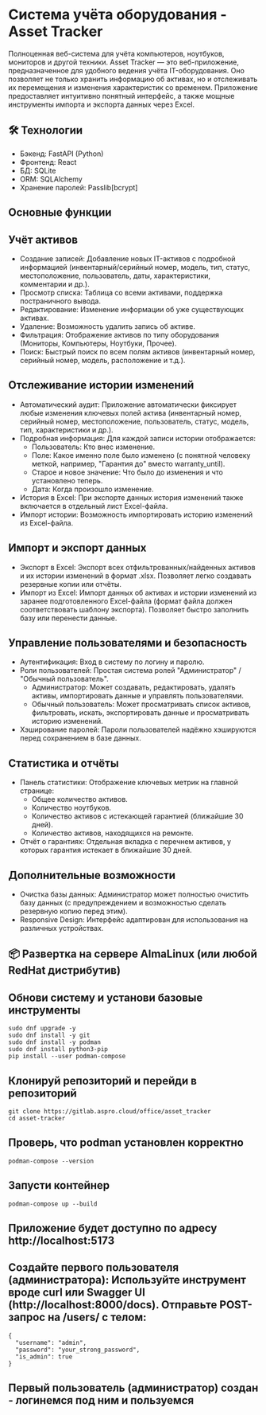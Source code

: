 # Система учёта оборудования - Asset Tracker

Полноценная веб-система для учёта компьютеров, ноутбуков, мониторов и другой техники.
Asset Tracker — это веб-приложение, предназначенное для удобного ведения учёта IT-оборудования. Оно позволяет не только хранить информацию об активах, но и отслеживать их перемещения и изменения характеристик со временем. Приложение предоставляет интуитивно понятный интерфейс, а также мощные инструменты импорта и экспорта данных через Excel.

## 🛠 Технологии
- Бэкенд: FastAPI (Python)
- Фронтенд: React
- БД: SQLite 
- ORM: SQLAlchemy
- Хранение паролей: Passlib[bcrypt]

## Основные функции
## Учёт активов
- Создание записей: Добавление новых IT-активов с подробной информацией (инвентарный/серийный номер, модель, тип, статус, местоположение, пользователь, даты, характеристики, комментарии и др.).
- Просмотр списка: Таблица со всеми активами, поддержка постраничного вывода.
- Редактирование: Изменение информации об уже существующих активах.
- Удаление: Возможность удалить запись об активе.
- Фильтрация: Отображение активов по типу оборудования (Мониторы, Компьютеры, Ноутбуки, Прочее).
- Поиск: Быстрый поиск по всем полям активов (инвентарный номер, серийный номер, модель, расположение и т.д.).

## Отслеживание истории изменений
- Автоматический аудит: Приложение автоматически фиксирует любые изменения ключевых полей актива (инвентарный номер, серийный номер, местоположение, пользователь, статус, модель, тип, характеристики и др.).
- Подробная информация: Для каждой записи истории отображается:
    - Пользователь: Кто внес изменение.
    - Поле: Какое именно поле было изменено (с понятной человеку меткой, например, "Гарантия до" вместо warranty_until).
    - Старое и новое значение: Что было до изменения и что установлено теперь.
    - Дата: Когда произошло изменение.
- История в Excel: При экспорте данных история изменений также включается в отдельный лист Excel-файла.
- Импорт истории: Возможность импортировать историю изменений из Excel-файла.

## Импорт и экспорт данных
- Экспорт в Excel: Экспорт всех отфильтрованных/найденных активов и их истории изменений в формат .xlsx. Позволяет легко создавать резервные копии или отчёты.
- Импорт из Excel: Импорт данных об активах и истории изменений из заранее подготовленного Excel-файла (формат файла должен соответствовать шаблону экспорта). Позволяет быстро заполнить базу или перенести данные.

## Управление пользователями и безопасность
- Аутентификация: Вход в систему по логину и паролю.
- Роли пользователей: Простая система ролей "Администратор" / "Обычный пользователь".
    - Администратор: Может создавать, редактировать, удалять активы, импортировать данные и управлять пользователями.
    - Обычный пользователь: Может просматривать список активов, фильтровать, искать, экспортировать данные и просматривать историю изменений.
- Хэширование паролей: Пароли пользователей надёжно хэшируются перед сохранением в базе данных.

## Статистика и отчёты
- Панель статистики: Отображение ключевых метрик на главной странице:
    - Общее количество активов.
    - Количество ноутбуков.
    - Количество активов с истекающей гарантией (ближайшие 30 дней).
    - Количество активов, находящихся на ремонте.
- Отчёт о гарантиях: Отдельная вкладка с перечнем активов, у которых гарантия истекает в ближайшие 30 дней.

## Дополнительные возможности
- Очистка базы данных: Администратор может полностью очистить базу данных (с предупреждением и возможностью сделать резервную копию перед этим).
- Responsive Design: Интерфейс адаптирован для использования на различных устройствах.

## 📦 Развертка на сервере AlmaLinux (или любой RedHat дистрибутив)
## Обнови систему и установи базовые инструменты
```
sudo dnf upgrade -y
sudo dnf install -y git
sudo dnf install -y podman
sudo dnf install python3-pip
pip install --user podman-compose
```
## Клонируй репозиторий и перейди в репозиторий
```
git clone https://gitlab.aspro.cloud/office/asset_tracker
cd asset-tracker
```
## Проверь, что podman установлен корректно
```
podman-compose --version
```
## Запусти контейнер
```
podman-compose up --build
```

## Приложение будет доступно по адресу http://localhost:5173 

## Создайте первого пользователя (администратора): Используйте инструмент вроде curl или Swagger UI (http://localhost:8000/docs). Отправьте POST-запрос на /users/ с телом:


```
{
  "username": "admin",
  "password": "your_strong_password",
  "is_admin": true
}
```
## Первый пользователь (администратор) создан - логинемся под ним и пользуемся


